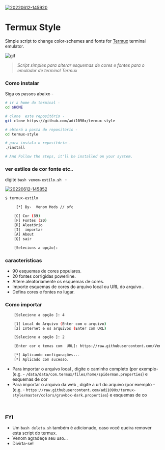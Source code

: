 <a href="https://ibb.co/F4XZCr1"><img src="https://i.ibb.co/v4hyRFW/20220612-145920.jpg" alt="20220612-145920" border="0"></a>

# Termux Style

Simple script to change color-schemes and fonts for [Termux](https://termux.com) terminal emulator.

![gif](images/main.gif) <br />

> *Script simples para alterar esquemas de cores e fontes para o emulador de terminal Termux*


### Como instalar

Siga os passos abaixo -

```bash
# ir a home do terminal - 
cd $HOME

# clone  este repositório - 
git clone https://github.com/adi1090x/termux-style

# obterá a pasta do repositório -
cd termux-style

# para instala o repositório -
./install

# And Follow the steps, it'll be installed on your system.
```

### ver estilos de cor fonte etc..

digite `bash venom-estilo.sh ` -


<a href="https://ibb.co/KLBwzrh"><img src="https://i.ibb.co/Jy8QFst/20220612-145852.jpg" alt="20220612-145852" border="0"></a>
   
```bash
$ termux-estilo

     [*] By-  Venom Mods // ofc

    [C] Cor (89)
    [F] Fontes (20)
    [R] Aleatório
    [I]  importar
    [A] About
    [Q] sair
    
    [Selecions a opção]: 
```

### características

+ 90 esquemas de cores populares.
+ 20 fontes corrigidas powerline.
+ Altere aleatoriamente os esquemas de cores.
+ Importe esquemas de cores do arquivo local ou URL do arquivo .
+ Defina cores e fontes no lugar.

### Como importar
```bash
    [Selecione a opção ]: 4

    [1] Local do Arquivo (Enter com o arquivo)
    [2] Internet e os arquivos (Enter com URL)

    [Selecione a opção ]: 2

    [Enter cor e temas com  URL]: https://raw.githubusercontent.com/Venom-1k/termux-estilo/master/colors/gruvbox-dark.properties

    [*] Aplicando configurações...
    [*] Aplicado com sucesso. 
```

+ Para importar o arquivo local , digite o caminho completo (por exemplo-  (e.g. - `/data/data/com.termux/files/home/spiderman.properties`) e esquemas de cor
+ Para importar o arquivo da web , digite a url do arquivo (por exemplo -(e.g. - `https://raw.githubusercontent.com/adi1090x/termux-style/master/colors/gruvbox-dark.properties`) e esquemas de co
<br />

### FYI
- Um `bash deleta.sh` também é adicionado, caso você queira remover esta script do termux.
- Venom agradeçe seu uso...
- Divirta-se!
